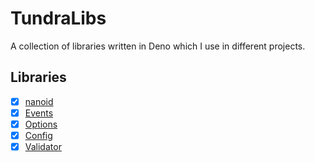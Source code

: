 # TundraLibs

A collection of libraries written in Deno which I use in different projects.

## Libraries

- [x] [nanoid](./nanoid/README.md)
- [x] [Events](./events/README.md)
- [x] [Options](./options/README.md)
- [x] [Config](./config/README.md)
- [x] [Validator](./validator/README.md)
